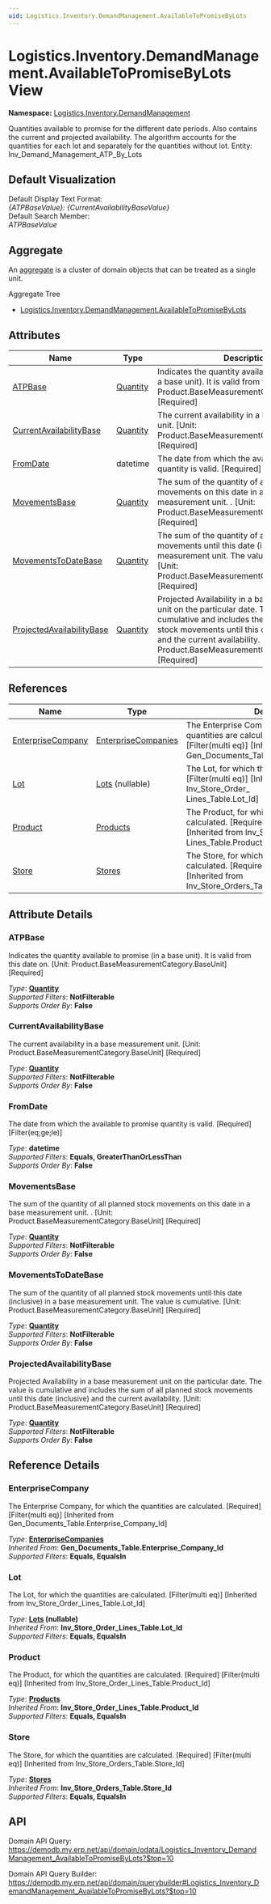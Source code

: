 ```yaml
---
uid: Logistics.Inventory.DemandManagement.AvailableToPromiseByLots
---
```

# Logistics.Inventory.DemandManagement.AvailableToPromiseByLots View

**Namespace:** [Logistics.Inventory.DemandManagement](Logistics.Inventory.DemandManagement.md)  

Quantities available to promise for the different date periods. Also contains the current and projected availability. The algorithm accounts for the quantities for each lot and separately for the quantities without lot. Entity: Inv_Demand_Management_ATP_By_Lots

## Default Visualization
Default Display Text Format:  
_{ATPBaseValue}: {CurrentAvailabilityBaseValue}_  
Default Search Member:  
_ATPBaseValue_  

## Aggregate
An [aggregate](https://docs.erp.net/tech/advanced/concepts/aggregates.html) is a cluster of domain objects that can be treated as a single unit.  

Aggregate Tree  
* [Logistics.Inventory.DemandManagement.AvailableToPromiseByLots](Logistics.Inventory.DemandManagement.AvailableToPromiseByLots.md)  

## Attributes

| Name | Type | Description |
| ---- | ---- | --- |
| [ATPBase](Logistics.Inventory.DemandManagement.AvailableToPromiseByLots.md#atpbase) | [Quantity](../data-types.md#quantity) | Indicates the quantity available to promise (in a base unit). It is valid from this date on. [Unit: Product.BaseMeasurementCategory.BaseUnit] [Required] 
| [CurrentAvailabilityBase](Logistics.Inventory.DemandManagement.AvailableToPromiseByLots.md#currentavailabilitybase) | [Quantity](../data-types.md#quantity) | The current availability in а base measurement unit. [Unit: Product.BaseMeasurementCategory.BaseUnit] [Required] 
| [FromDate](Logistics.Inventory.DemandManagement.AvailableToPromiseByLots.md#fromdate) | datetime | Тhe date from which the available to promise quantity is valid. [Required] [Filter(eq;ge;le)] 
| [MovementsBase](Logistics.Inventory.DemandManagement.AvailableToPromiseByLots.md#movementsbase) | [Quantity](../data-types.md#quantity) | The sum of the quantity of all planned stock movements on this date in а base measurement unit. . [Unit: Product.BaseMeasurementCategory.BaseUnit] [Required] 
| [MovementsToDateBase](Logistics.Inventory.DemandManagement.AvailableToPromiseByLots.md#movementstodatebase) | [Quantity](../data-types.md#quantity) | The sum of the quantity of all planned stock movements until this date (inclusive) in а base measurement unit. The value is cumulative. [Unit: Product.BaseMeasurementCategory.BaseUnit] [Required] 
| [ProjectedAvailabilityBase](Logistics.Inventory.DemandManagement.AvailableToPromiseByLots.md#projectedavailabilitybase) | [Quantity](../data-types.md#quantity) | Projected Availability in а base measurement unit on the particular date. The value is cumulative and includes the sum of all planned stock movements until this date (inclusive) and the current availability. [Unit: Product.BaseMeasurementCategory.BaseUnit] [Required] 

## References

| Name | Type | Description |
| ---- | ---- | --- |
| [EnterpriseCompany](Logistics.Inventory.DemandManagement.AvailableToPromiseByLots.md#enterprisecompany) | [EnterpriseCompanies](General.EnterpriseCompanies.md) | Тhe Enterprise Company, for which the quantities are calculated. [Required] [Filter(multi eq)] [Inherited from Gen_Documents_Table.Enterprise_Company_Id] |
| [Lot](Logistics.Inventory.DemandManagement.AvailableToPromiseByLots.md#lot) | [Lots](Logistics.Inventory.Lots.md) (nullable) | The Lot, for which the quantities are calculated. [Filter(multi eq)] [Inherited from Inv_Store_Order_<br />Lines_Table.Lot_Id] |
| [Product](Logistics.Inventory.DemandManagement.AvailableToPromiseByLots.md#product) | [Products](General.Products.Products.md) | The Product, for which the quantities are calculated. [Required] [Filter(multi eq)] [Inherited from Inv_Store_Order_<br />Lines_Table.Product_Id] |
| [Store](Logistics.Inventory.DemandManagement.AvailableToPromiseByLots.md#store) | [Stores](Logistics.Inventory.Stores.md) | The Store, for which the quantities are calculated. [Required] [Filter(multi eq)] [Inherited from Inv_Store_Orders_Table.Store_Id] |


## Attribute Details

### ATPBase

Indicates the quantity available to promise (in a base unit). It is valid from this date on. [Unit: Product.BaseMeasurementCategory.BaseUnit] [Required]

_Type_: **[Quantity](../data-types.md#quantity)**  
_Supported Filters_: **NotFilterable**  
_Supports Order By_: **False**  

### CurrentAvailabilityBase

The current availability in а base measurement unit. [Unit: Product.BaseMeasurementCategory.BaseUnit] [Required]

_Type_: **[Quantity](../data-types.md#quantity)**  
_Supported Filters_: **NotFilterable**  
_Supports Order By_: **False**  

### FromDate

Тhe date from which the available to promise quantity is valid. [Required] [Filter(eq;ge;le)]

_Type_: **datetime**  
_Supported Filters_: **Equals, GreaterThanOrLessThan**  
_Supports Order By_: **False**  

### MovementsBase

The sum of the quantity of all planned stock movements on this date in а base measurement unit. . [Unit: Product.BaseMeasurementCategory.BaseUnit] [Required]

_Type_: **[Quantity](../data-types.md#quantity)**  
_Supported Filters_: **NotFilterable**  
_Supports Order By_: **False**  

### MovementsToDateBase

The sum of the quantity of all planned stock movements until this date (inclusive) in а base measurement unit. The value is cumulative. [Unit: Product.BaseMeasurementCategory.BaseUnit] [Required]

_Type_: **[Quantity](../data-types.md#quantity)**  
_Supported Filters_: **NotFilterable**  
_Supports Order By_: **False**  

### ProjectedAvailabilityBase

Projected Availability in а base measurement unit on the particular date. The value is cumulative and includes the sum of all planned stock movements until this date (inclusive) and the current availability. [Unit: Product.BaseMeasurementCategory.BaseUnit] [Required]

_Type_: **[Quantity](../data-types.md#quantity)**  
_Supported Filters_: **NotFilterable**  
_Supports Order By_: **False**  


## Reference Details

### EnterpriseCompany

Тhe Enterprise Company, for which the quantities are calculated. [Required] [Filter(multi eq)] [Inherited from Gen_Documents_Table.Enterprise_Company_Id]

_Type_: **[EnterpriseCompanies](General.EnterpriseCompanies.md)**  
_Inherited From_: **Gen_Documents_Table.Enterprise_Company_Id**  
_Supported Filters_: **Equals, EqualsIn**  

### Lot

The Lot, for which the quantities are calculated. [Filter(multi eq)] [Inherited from Inv_Store_Order_Lines_Table.Lot_Id]

_Type_: **[Lots](Logistics.Inventory.Lots.md) (nullable)**  
_Inherited From_: **Inv_Store_Order_Lines_Table.Lot_Id**  
_Supported Filters_: **Equals, EqualsIn**  

### Product

The Product, for which the quantities are calculated. [Required] [Filter(multi eq)] [Inherited from Inv_Store_Order_Lines_Table.Product_Id]

_Type_: **[Products](General.Products.Products.md)**  
_Inherited From_: **Inv_Store_Order_Lines_Table.Product_Id**  
_Supported Filters_: **Equals, EqualsIn**  

### Store

The Store, for which the quantities are calculated. [Required] [Filter(multi eq)] [Inherited from Inv_Store_Orders_Table.Store_Id]

_Type_: **[Stores](Logistics.Inventory.Stores.md)**  
_Inherited From_: **Inv_Store_Orders_Table.Store_Id**  
_Supported Filters_: **Equals, EqualsIn**  


## API

Domain API Query:
<https://demodb.my.erp.net/api/domain/odata/Logistics_Inventory_DemandManagement_AvailableToPromiseByLots?$top=10>

Domain API Query Builder:
<https://demodb.my.erp.net/api/domain/querybuilder#Logistics_Inventory_DemandManagement_AvailableToPromiseByLots?$top=10>

